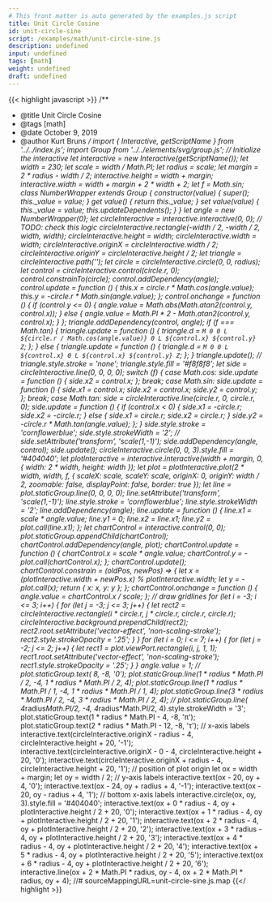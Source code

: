 ```yaml
---
# This front matter is auto generated by the examples.js script
title: Unit Circle Cosine
id: unit-circle-sine
script: /examples/math/unit-circle-sine.js
description: undefined
input: undefined
tags: [math]
weight: undefined
draft: undefined
---
```


{{< highlight javascript >}}
/**
* @title Unit Circle Cosine
* @tags [math]
* @date October 9, 2019
* @author Kurt Bruns
*/
import { Interactive, getScriptName } from '../../index.js';
import Group from '../../elements/svg/group.js';
// Initialize the interactive
let interactive = new Interactive(getScriptName());
let width = 230;
let scale = width / Math.PI;
let radius = scale;
let margin = 2 * radius - width / 2;
interactive.height = width + margin;
interactive.width = width + margin + 2 * width + 2;
let f = Math.sin;
class NumberWrapper extends Group {
    constructor(value) {
        super();
        this._value = value;
    }
    get value() {
        return this._value;
    }
    set value(value) {
        this._value = value;
        this.updateDependents();
    }
}
let angle = new NumberWrapper(0);
let circleInteractive = interactive.interactive(0, 0); // TODO: check this logic
circleInteractive.rectangle(-width / 2, -width / 2, width, width);
circleInteractive.height = width;
circleInteractive.width = width;
circleInteractive.originX = circleInteractive.width / 2;
circleInteractive.originY = circleInteractive.height / 2;
let triangle = circleInteractive.path('');
let circle = circleInteractive.circle(0, 0, radius);
let control = circleInteractive.control(circle.r, 0);
control.constrainTo(circle);
control.addDependency(angle);
control.update = function () {
    this.x = circle.r * Math.cos(angle.value);
    this.y = -circle.r * Math.sin(angle.value);
};
control.onchange = function () {
    if (control.y <= 0) {
        angle.value = Math.abs(Math.atan2(control.y, control.x));
    }
    else {
        angle.value = Math.PI * 2 - Math.atan2(control.y, control.x);
    }
};
triangle.addDependency(control, angle);
if (f === Math.tan) {
    triangle.update = function () {
        triangle.d = `M 0 0
                  L ${circle.r / Math.cos(angle.value)} 0
                  L ${control.x} ${control.y}
                  Z`;
    };
}
else {
    triangle.update = function () {
        triangle.d = `M 0 0
                  L ${control.x} 0
                  L ${control.x} ${control.y}
                  Z`;
    };
}
triangle.update();
// triangle.style.stroke = 'none';
triangle.style.fill = '#f8f8f8';
let side = circleInteractive.line(0, 0, 0, 0);
switch (f) {
    case Math.cos:
        side.update = function () {
            side.x2 = control.x;
        };
        break;
    case Math.sin:
        side.update = function () {
            side.x1 = control.x;
            side.x2 = control.x;
            side.y2 = control.y;
        };
        break;
    case Math.tan:
        side = circleInteractive.line(circle.r, 0, circle.r, 0);
        side.update = function () {
            if (control.x < 0) {
                side.x1 = -circle.r;
                side.x2 = -circle.r;
            }
            else {
                side.x1 = circle.r;
                side.x2 = circle.r;
            }
            side.y2 = -circle.r * Math.tan(angle.value);
        };
}
side.style.stroke = 'cornflowerblue';
side.style.strokeWidth = '2';
// side.setAttribute('transform', 'scale(1,-1)');
side.addDependency(angle, control);
side.update();
circleInteractive.circle(0, 0, 3).style.fill = '#404040';
let plotInteractive = interactive.interactive(width + margin, 0, {
    width: 2 * width,
    height: width
});
let plot = plotInteractive.plot(2 * width, width, f, {
    scaleX: scale,
    scaleY: scale,
    originX: 0,
    originY: width / 2,
    zoomable: false,
    displayPoint: false,
    border: true
});
let line = plot.staticGroup.line(0, 0, 0, 0);
line.setAttribute('transform', 'scale(1,-1)');
line.style.stroke = 'cornflowerblue';
line.style.strokeWidth = '2';
line.addDependency(angle);
line.update = function () {
    line.x1 = scale * angle.value;
    line.y1 = 0;
    line.x2 = line.x1;
    line.y2 = plot.call(line.x1);
};
let chartControl = interactive.control(0, 0);
plot.staticGroup.appendChild(chartControl);
chartControl.addDependency(angle, plot);
chartControl.update = function () {
    chartControl.x = scale * angle.value;
    chartControl.y = -plot.call(chartControl.x);
};
chartControl.update();
chartControl.constrain = (oldPos, newPos) => {
    let x = (plotInteractive.width + newPos.x) % plotInteractive.width;
    let y = -plot.call(x);
    return { x: x, y: y };
};
chartControl.onchange = function () {
    angle.value = chartControl.x / scale;
};
// draw gridlines
for (let i = -3; i <= 3; i++) {
    for (let j = -3; j <= 3; j++) {
        let rect2 = circleInteractive.rectangle(i * circle.r, j * circle.r, circle.r, circle.r);
        circleInteractive.background.prependChild(rect2);
        rect2.root.setAttribute('vector-effect', 'non-scaling-stroke');
        rect2.style.strokeOpacity = '.25';
    }
}
for (let i = 0; i <= 7; i++) {
    for (let j = -2; j <= 2; j++) {
        let rect1 = plot.viewPort.rectangle(i, j, 1, 1);
        rect1.root.setAttribute('vector-effect', 'non-scaling-stroke');
        rect1.style.strokeOpacity = '.25';
    }
}
angle.value = 1;
// plot.staticGroup.text( 8, -8, '0');
plot.staticGroup.line(1 * radius * Math.PI / 2, -4, 1 * radius * Math.PI / 2, 4);
plot.staticGroup.line(1 * radius * Math.PI / 1, -4, 1 * radius * Math.PI / 1, 4);
plot.staticGroup.line(3 * radius * Math.PI / 2, -4, 3 * radius * Math.PI / 2, 4);
// plot.staticGroup.line( 4*radius*Math.PI/2, -4, 4*radius*Math.PI/2, 4).style.strokeWidth = '3';
plot.staticGroup.text(1 * radius * Math.PI - 4, -8, 'π');
plot.staticGroup.text(2 * radius * Math.PI - 12, -8, 'τ');
// x-axis labels
interactive.text(circleInteractive.originX - radius - 4, circleInteractive.height + 20, '-1');
interactive.text(circleInteractive.originX - 0 - 4, circleInteractive.height + 20, '0');
interactive.text(circleInteractive.originX + radius - 4, circleInteractive.height + 20, '1');
// position of plot origin
let ox = width + margin;
let oy = width / 2;
// y-axis labels
interactive.text(ox - 20, oy + 4, '0');
interactive.text(ox - 24, oy + radius + 4, '-1');
interactive.text(ox - 20, oy - radius + 4, '1');
// bottom x-axis labels
interactive.circle(ox, oy, 3).style.fill = '#404040';
interactive.text(ox + 0 * radius - 4, oy + plotInteractive.height / 2 + 20, '0');
interactive.text(ox + 1 * radius - 4, oy + plotInteractive.height / 2 + 20, '1');
interactive.text(ox + 2 * radius - 4, oy + plotInteractive.height / 2 + 20, '2');
interactive.text(ox + 3 * radius - 4, oy + plotInteractive.height / 2 + 20, '3');
interactive.text(ox + 4 * radius - 4, oy + plotInteractive.height / 2 + 20, '4');
interactive.text(ox + 5 * radius - 4, oy + plotInteractive.height / 2 + 20, '5');
interactive.text(ox + 6 * radius - 4, oy + plotInteractive.height / 2 + 20, '6');
interactive.line(ox + 2 * Math.PI * radius, oy - 4, ox + 2 * Math.PI * radius, oy + 4);
//# sourceMappingURL=unit-circle-sine.js.map
{{</ highlight >}}

